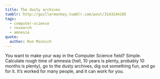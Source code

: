 ```yaml
---
title: The dusty archives
tumblr: http://guillermonkey.tumblr.com/post/3143244105
tags:
  - computer-science
  - research
  - amnesia
quote:
  author: Ron Minnich
---
```


You want to make your way in the Computer Science field? Simple. Calculate rough time of amnesia (hell, 10 years is plenty, probably 10 months is plenty), go to the dusty archives, dig out something fun, and go for it. It’s worked for many people, and it can work for you.
